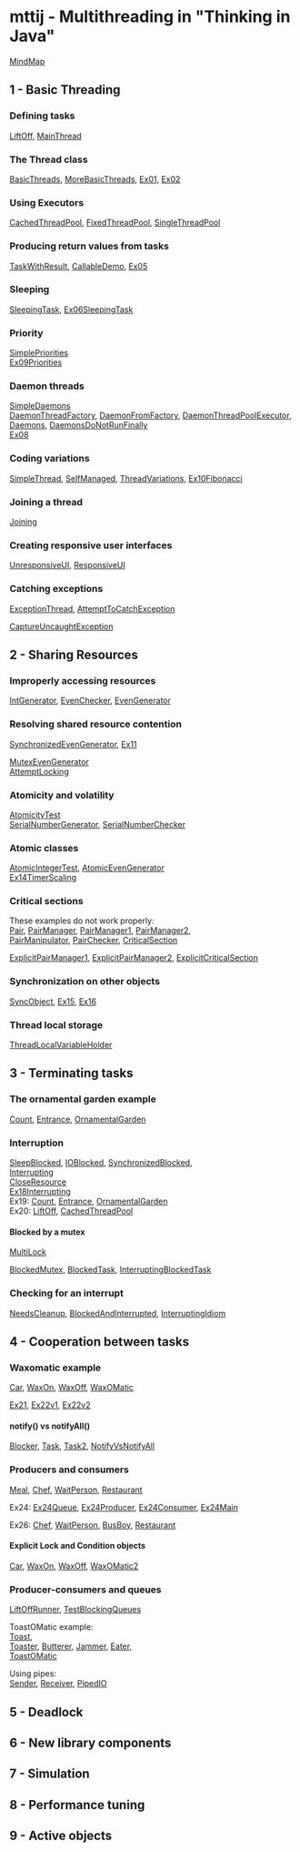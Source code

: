 mttij - Multithreading in "Thinking in Java"
============================================

[MindMap](https://coggle.it/diagram/XveP_5G51Z1Ax7oD/t/-)

1 - Basic Threading
-------------------

### Defining tasks
[LiftOff](src/main/java/learn/mt/mttij/p01basic/LiftOff.java),
[MainThread](src/main/java/learn/mt/mttij/p01basic/MainThread.java)

### The Thread class
[BasicThreads](src/main/java/learn/mt/mttij/p01basic/BasicThreads.java),
[MoreBasicThreads](src/main/java/learn/mt/mttij/p01basic/MoreBasicThreads.java),
[Ex01](src/main/java/learn/mt/mttij/p01basic/ex/Ex01.java),
[Ex02](src/main/java/learn/mt/mttij/p01basic/ex/Ex02.java)

### Using Executors
[CachedThreadPool](src/main/java/learn/mt/mttij/p01basic/CachedThreadPool.java),
[FixedThreadPool](src/main/java/learn/mt/mttij/p01basic/FixedThreadPool.java),
[SingleThreadPool](src/main/java/learn/mt/mttij/p01basic/SingleThreadPool.java)

### Producing return values from tasks
[TaskWithResult](src/main/java/learn/mt/mttij/p01basic/TaskWithResult.java),
[CallableDemo](src/main/java/learn/mt/mttij/p01basic/CallableDemo.java),
[Ex05](src/main/java/learn/mt/mttij/p01basic/ex/Ex05.java)

### Sleeping
[SleepingTask](src/main/java/learn/mt/mttij/p01basic/SleepingTask.java),
[Ex06SleepingTask](src/main/java/learn/mt/mttij/p01basic/ex/Ex06SleepingTask.java)

### Priority
[SimplePriorities](src/main/java/learn/mt/mttij/p01basic/SimplePriorities.java)  
[Ex09Priorities](src/main/java/learn/mt/mttij/p01basic/ex/Ex09Priorities.java)

### Daemon threads
[SimpleDaemons](src/main/java/learn/mt/mttij/p01basic/SimpleDaemons.java)  
[DaemonThreadFactory](src/main/java/learn/mt/mttij/p01basic/DaemonThreadFactory.java),
[DaemonFromFactory](src/main/java/learn/mt/mttij/p01basic/DaemonFromFactory.java),
[DaemonThreadPoolExecutor](src/main/java/learn/mt/mttij/p01basic/DaemonThreadPoolExecutor.java),
[Daemons](src/main/java/learn/mt/mttij/p01basic/Daemons.java),
[DaemonsDoNotRunFinally](src/main/java/learn/mt/mttij/p01basic/DaemonsDoNotRunFinally.java)  
[Ex08](src/main/java/learn/mt/mttij/p01basic/ex/Ex08.java)

### Coding variations
[SimpleThread](src/main/java/learn/mt/mttij/p01basic/SimpleThread.java),
[SelfManaged](src/main/java/learn/mt/mttij/p01basic/SelfManaged.java),
[ThreadVariations](src/main/java/learn/mt/mttij/p01basic/ThreadVariations.java),
[Ex10Fibonacci](src/main/java/learn/mt/mttij/p01basic/ex/Ex10Fibonacci.java)

### Joining a thread
[Joining](src/main/java/learn/mt/mttij/p01basic/Joining.java)

### Creating responsive user interfaces
[UnresponsiveUI](src/main/java/learn/mt/mttij/p01basic/UnresponsiveUI.java),
[ResponsiveUI](src/main/java/learn/mt/mttij/p01basic/ResponsiveUI.java)

### Catching exceptions
[ExceptionThread](src/main/java/learn/mt/mttij/p01basic/ExceptionThread.java),
[AttemptToCatchException](src/main/java/learn/mt/mttij/p01basic/AttemptToCatchException.java)

[CaptureUncaughtException](src/main/java/learn/mt/mttij/p01basic/CaptureUncaughtException.java)

2 - Sharing Resources
---------------------

### Improperly accessing resources
[IntGenerator](src/main/java/learn/mt/mttij/p02sharing/IntGenerator.java),
[EvenChecker](src/main/java/learn/mt/mttij/p02sharing/EvenChecker.java),
[EvenGenerator](src/main/java/learn/mt/mttij/p02sharing/EvenGenerator.java)

### Resolving shared resource contention
[SynchronizedEvenGenerator](src/main/java/learn/mt/mttij/p02sharing/SynchronizedEvenGenerator.java),
[Ex11](src/main/java/learn/mt/mttij/p02sharing/ex/Ex11.java)

[MutexEvenGenerator](src/main/java/learn/mt/mttij/p02sharing/MutexEvenGenerator.java)  
[AttemptLocking](src/main/java/learn/mt/mttij/p02sharing/AttemptLocking.java)

### Atomicity and volatility
[AtomicityTest](src/main/java/learn/mt/mttij/p02sharing/atomicity/AtomicityTest.java)  
[SerialNumberGenerator](src/main/java/learn/mt/mttij/p02sharing/atomicity/SerialNumberGenerator.java),
[SerialNumberChecker](src/main/java/learn/mt/mttij/p02sharing/atomicity/SerialNumberChecker.java)

### Atomic classes
[AtomicIntegerTest](src/main/java/learn/mt/mttij/p02sharing/atomicity/AtomicIntegerTest.java),
[AtomicEvenGenerator](src/main/java/learn/mt/mttij/p02sharing/atomicity/AtomicEvenGenerator.java)  
[Ex14TimerScaling](src/main/java/learn/mt/mttij/p02sharing/atomicity/ex/Ex14TimerScaling.java)

### Critical sections
These examples do not work properly:  
[Pair](src/main/java/learn/mt/mttij/p02sharing/critical/Pair.java),
[PairManager](src/main/java/learn/mt/mttij/p02sharing/critical/PairManager.java),
[PairManager1](src/main/java/learn/mt/mttij/p02sharing/critical/PairManager1.java),
[PairManager2](src/main/java/learn/mt/mttij/p02sharing/critical/PairManager2.java),  
[PairManipulator](src/main/java/learn/mt/mttij/p02sharing/critical/PairManipulator.java),
[PairChecker](src/main/java/learn/mt/mttij/p02sharing/critical/PairChecker.java),
[CriticalSection](src/main/java/learn/mt/mttij/p02sharing/critical/CriticalSection.java)

[ExplicitPairManager1](src/main/java/learn/mt/mttij/p02sharing/critical/ExplicitPairManager1.java),
[ExplicitPairManager2](src/main/java/learn/mt/mttij/p02sharing/critical/ExplicitPairManager2.java),
[ExplicitCriticalSection](src/main/java/learn/mt/mttij/p02sharing/critical/ExplicitCriticalSection.java)

### Synchronization on other objects
[SyncObject](src/main/java/learn/mt/mttij/p02sharing/critical/SyncObject.java),
[Ex15](src/main/java/learn/mt/mttij/p02sharing/critical/ex/Ex15.java),
[Ex16](src/main/java/learn/mt/mttij/p02sharing/critical/ex/Ex16.java)

### Thread local storage
[ThreadLocalVariableHolder](src/main/java/learn/mt/mttij/p02sharing/ThreadLocalVariableHolder.java)


3 - Terminating tasks
---------------------

### The ornamental garden example
[Count](src/main/java/learn/mt/mttij/p03terminating/garden/Count.java),
[Entrance](src/main/java/learn/mt/mttij/p03terminating/garden/Entrance.java),
[OrnamentalGarden](src/main/java/learn/mt/mttij/p03terminating/garden/OrnamentalGarden.java)

### Interruption
[SleepBlocked](src/main/java/learn/mt/mttij/p03terminating/interruption/SleepBlocked.java),
[IOBlocked](src/main/java/learn/mt/mttij/p03terminating/interruption/IOBlocked.java),
[SynchronizedBlocked](src/main/java/learn/mt/mttij/p03terminating/interruption/SynchronizedBlocked.java),  
[Interrupting](src/main/java/learn/mt/mttij/p03terminating/interruption/Interrupting.java)  
[CloseResource](src/main/java/learn/mt/mttij/p03terminating/interruption/CloseResource.java)  
[Ex18Interrupting](src/main/java/learn/mt/mttij/p03terminating/interruption/ex/Ex18Interrupting.java)  
Ex19:
[Count](src/main/java/learn/mt/mttij/p03terminating/interruption/ex/ex19/Count.java), 
[Entrance](src/main/java/learn/mt/mttij/p03terminating/interruption/ex/ex19/Entrance.java), 
[OrnamentalGarden](src/main/java/learn/mt/mttij/p03terminating/interruption/ex/ex19/OrnamentalGarden.java)  
Ex20:
[LiftOff](src/main/java/learn/mt/mttij/p03terminating/interruption/ex/ex20/LiftOff.java),
[CachedThreadPool](src/main/java/learn/mt/mttij/p03terminating/interruption/ex/ex20/CachedThreadPool.java)  

#### Blocked by a mutex
[MultiLock](src/main/java/learn/mt/mttij/p03terminating/interruption/MultiLock.java)

[BlockedMutex](src/main/java/learn/mt/mttij/p03terminating/blocked/BlockedMutex.java),
[BlockedTask](src/main/java/learn/mt/mttij/p03terminating/blocked/BlockedTask.java),
[InterruptingBlockedTask](src/main/java/learn/mt/mttij/p03terminating/blocked/InterruptingBlockedTask.java)

### Checking for an interrupt
[NeedsCleanup](src/main/java/learn/mt/mttij/p03terminating/checking/NeedsCleanup.java),
[BlockedAndInterrupted](src/main/java/learn/mt/mttij/p03terminating/checking/BlockedAndInterrupted.java),
[InterruptingIdiom](src/main/java/learn/mt/mttij/p03terminating/checking/InterruptingIdiom.java)

4 - Cooperation between tasks
-----------------------------

### Waxomatic example
[Car](src/main/java/learn/mt/mttij/p4cooperation/waxomatic/Car.java),
[WaxOn](src/main/java/learn/mt/mttij/p4cooperation/waxomatic/WaxOn.java),
[WaxOff](src/main/java/learn/mt/mttij/p4cooperation/waxomatic/WaxOff.java),
[WaxOMatic](src/main/java/learn/mt/mttij/p4cooperation/waxomatic/WaxOMatic.java)

[Ex21](src/main/java/learn/mt/mttij/p4cooperation/ex/Ex21.java),
[Ex22v1](src/main/java/learn/mt/mttij/p4cooperation/ex/Ex22v1.java),
[Ex22v2](src/main/java/learn/mt/mttij/p4cooperation/ex/Ex22v2.java)

#### notify() vs notifyAll()
[Blocker](src/main/java/learn/mt/mttij/p4cooperation/notifyall/Blocker.java),
[Task](src/main/java/learn/mt/mttij/p4cooperation/notifyall/Task.java),
[Task2](src/main/java/learn/mt/mttij/p4cooperation/notifyall/Task2.java),
[NotifyVsNotifyAll](src/main/java/learn/mt/mttij/p4cooperation/notifyall/NotifyVsNotifyAll.java)

### Producers and consumers
[Meal](src/main/java/learn/mt/mttij/p4cooperation/restaurant/Meal.java),
[Chef](src/main/java/learn/mt/mttij/p4cooperation/restaurant/Chef.java),
[WaitPerson](src/main/java/learn/mt/mttij/p4cooperation/restaurant/WaitPerson.java),
[Restaurant](src/main/java/learn/mt/mttij/p4cooperation/restaurant/Restaurant.java)

Ex24:
[Ex24Queue](src/main/java/learn/mt/mttij/p4cooperation/ex/Ex24Queue.java),
[Ex24Producer](src/main/java/learn/mt/mttij/p4cooperation/ex/Ex24Producer.java),
[Ex24Consumer](src/main/java/learn/mt/mttij/p4cooperation/ex/Ex24Consumer.java),
[Ex24Main](src/main/java/learn/mt/mttij/p4cooperation/ex/Ex24Main.java)

Ex26:
[Chef](src/main/java/learn/mt/mttij/p4cooperation/ex/ex26/Chef.java),
[WaitPerson](src/main/java/learn/mt/mttij/p4cooperation/ex/ex26/WaitPerson.java),
[BusBoy](src/main/java/learn/mt/mttij/p4cooperation/ex/ex26/BusBoy.java),
[Restaurant](src/main/java/learn/mt/mttij/p4cooperation/ex/ex26/Restaurant.java)

#### Explicit Lock and Condition objects
[Car](src/main/java/learn/mt/mttij/p4cooperation/waxomatic2/Car.java),
[WaxOn](src/main/java/learn/mt/mttij/p4cooperation/waxomatic2/WaxOn.java),
[WaxOff](src/main/java/learn/mt/mttij/p4cooperation/waxomatic2/WaxOff.java),
[WaxOMatic2](src/main/java/learn/mt/mttij/p4cooperation/waxomatic2/WaxOMatic2.java)

### Producer-consumers and queues
[LiftOffRunner](src/main/java/learn/mt/mttij/p4cooperation/queues/LiftOffRunner.java),
[TestBlockingQueues](src/main/java/learn/mt/mttij/p4cooperation/queues/TestBlockingQueues.java)

ToastOMatic example:  
[Toast](src/main/java/learn/mt/mttij/p4cooperation/toastomatic/Toast.java),  
[Toaster](src/main/java/learn/mt/mttij/p4cooperation/toastomatic/Toaster.java),
[Butterer](src/main/java/learn/mt/mttij/p4cooperation/toastomatic/Butterer.java),
[Jammer](src/main/java/learn/mt/mttij/p4cooperation/toastomatic/Jammer.java),
[Eater](src/main/java/learn/mt/mttij/p4cooperation/toastomatic/Eater.java),  
[ToastOMatic](src/main/java/learn/mt/mttij/p4cooperation/toastomatic/ToastOMatic.java)

Using pipes:  
[Sender](src/main/java/learn/mt/mttij/p4cooperation/pipes/Sender.java),
[Receiver](src/main/java/learn/mt/mttij/p4cooperation/pipes/Receiver.java),
[PipedIO](src/main/java/learn/mt/mttij/p4cooperation/pipes/PipedIO.java)

5 - Deadlock
------------


6 - New library components
--------------------------


7 - Simulation
-------------- 


8 - Performance tuning
----------------------


9 - Active objects
------------------